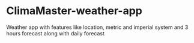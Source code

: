 # ClimaMaster-weather-app
Weather app with features like location, metric and imperial system and 3 hours forecast along with daily forecast

